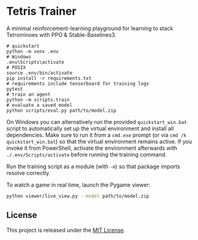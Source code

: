 
# Tetris Trainer

A minimal reinforcement-learning playground for learning to stack Tetrominoes
with PPO & Stable-Baselines3.

```
# quickstart
python -m venv .env
# Windows
.env\Scripts\activate
# POSIX
source .env/bin/activate
pip install -r requirements.txt
# requirements include tensorboard for training logs
pytest
# train an agent
python -m scripts.train
# evaluate a saved model
python scripts/eval.py path/to/model.zip
```

On Windows you can alternatively run the provided `quickstart_win.bat`
script to automatically set up the virtual environment and install all
dependencies. Make sure to run it from a `cmd.exe` prompt (or via
`cmd /k quickstart_win.bat`) so that the virtual environment remains
active. If you invoke it from PowerShell, activate the environment
afterwards with `./.env/Scripts/activate` before running the training
command.

Run the training script as a module (with `-m`) so that package imports
resolve correctly.

To watch a game in real time, launch the Pygame viewer:

```bash
python viewer/live_view.py --model path/to/model.zip
```

## License

This project is released under the [MIT License](LICENSE).
